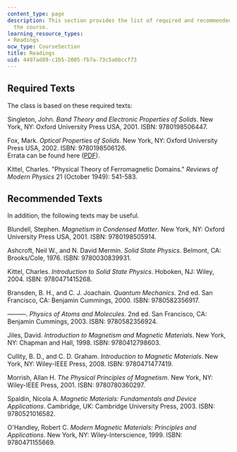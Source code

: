 ```yaml
---
content_type: page
description: This section provides the list of required and recommended texts for
  the course.
learning_resource_types:
- Readings
ocw_type: CourseSection
title: Readings
uid: 4497ad89-c1b5-2005-fb7a-73c5a6bccf73
---
```


Required Texts
--------------

The class is based on these required texts:

Singleton, John. _Band Theory and Electronic Properties of Solids_. New York, NY: Oxford University Press USA, 2001. ISBN: 9780198506447.

Fox, Mark. _Optical Properties of Solids_. New York, NY: Oxford University Press USA, 2002. ISBN: 9780198506126.  
Errata can be found here ([PDF](http://www.mark-fox.staff.shef.ac.uk/qo-errata.pdf)).

Kittel, Charles. "Physical Theory of Ferromagnetic Domains." _Reviews of Modern Physics_ 21 (October 1949): 541-583.

Recommended Texts
-----------------

In addition, the following texts may be useful.

Blundell, Stephen. _Magnetism in Condensed Matter_. New York, NY: Oxford University Press USA, 2001. ISBN: 9780198505914.

Ashcroft, Neil W., and N. David Mermin. _Solid State Physics_. Belmont, CA: Brooks/Cole, 1976. ISBN: 9780030839931.

Kittel, Charles. _Introduction to Solid State Physics_. Hoboken, NJ: Wiley, 2004. ISBN: 9780471415268.

Bransden, B. H., and C. J. Joachain. _Quantum Mechanics_. 2nd ed. San Francisco, CA: Benjamin Cummings, 2000. ISBN: 9780582356917.

———. _Physics of Atoms and Molecules_. 2nd ed. San Francisco, CA: Benjamin Cummings, 2003. ISBN: 9780582356924.

Jiles, David. _Introduction to Magnetism and Magnetic Materials_. New York, NY: Chapman and Hall, 1998. ISBN: 9780412798603.

Cullity, B. D., and C. D. Graham. _Introduction to Magnetic Materials_. New York, NY: Wiley-IEEE Press, 2008. ISBN: 9780471477419.

Morrish, Allan H. _The Physical Principles of Magnetism_. New York, NY: Wiley-IEEE Press, 2001. ISBN: 9780780360297.

Spaldin, Nicola A. _Magnetic Materials: Fundamentals and Device Applications_. Cambridge, UK: Cambridge University Press, 2003. ISBN: 9780521016582.

O'Handley, Robert C. _Modern Magnetic Materials: Principles and Applications_. New York, NY: Wiley-Interscience, 1999. ISBN: 9780471155669.